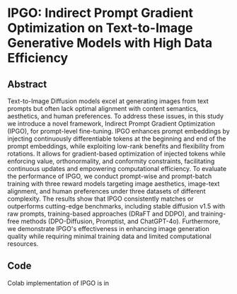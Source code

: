# IPGO: Indirect Prompt Gradient Optimization on Text-to-Image Generative Models with High Data Efficiency

## Abstract
Text-to-Image Diffusion models excel at generating images from text prompts but often lack optimal alignment with content semantics, 
aesthetics, and human preferences. To address these issues, in this study we introduce a novel framework, 
Indirect Prompt Gradient Optimization (IPGO), for prompt-level fine-tuning. IPGO enhances prompt embeddings by injecting continuously differentiable tokens at 
the beginning and end of the prompt embeddings, while exploiting low-rank benefits and flexibility from rotations. It allows for gradient-based optimization of 
injected tokens while enforcing value, orthonormality, and conformity constraints, facilitating continuous updates and empowering computational efficiency. 
To evaluate the performance of IPGO, we conduct prompt-wise and prompt-batch training with three reward models targeting image aesthetics, image-text alignment, 
and human preferences under three datasets of different complexity. The results show that IPGO consistently matches or outperforms cutting-edge benchmarks, 
including stable diffusion v1.5 with raw prompts, training-based approaches (DRaFT and DDPO), and training-free methods (DPO-Diffusion, Promptist, and ChatGPT-4o). 
Furthermore, we demonstrate IPGO's effectiveness in enhancing image generation quality while requiring minimal training data and limited computational resources.

## Code
Colab implementation of IPGO is in 
